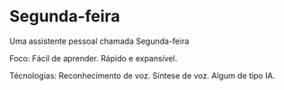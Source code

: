 # Segunda-feira
 Uma assistente pessoal chamada Segunda-feira

Foco:
    Fácil de aprender.
    Rápido e expansível.

Técnologias:
    Reconhecimento de voz.
    Síntese de voz.
    Algum de tipo IA.
